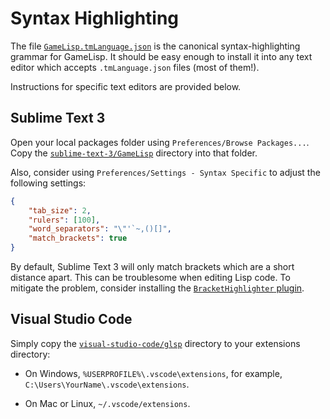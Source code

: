 # Syntax Highlighting

The file [`GameLisp.tmLanguage.json`](./GameLisp.tmlanguage.json) is the canonical 
syntax-highlighting grammar for GameLisp. It should be easy enough to install it into
any text editor which accepts `.tmLanguage.json` files (most of them!).

Instructions for specific text editors are provided below.


## Sublime Text 3

Open your local packages folder using `Preferences/Browse Packages...`. Copy the 
[`sublime-text-3/GameLisp`](.sublime-text-3/GameLisp) directory into that folder.

Also, consider using `Preferences/Settings - Syntax Specific` to adjust the following settings:

```json
{
	"tab_size": 2,
	"rulers": [100],
	"word_separators": "\"'`~,()[]",
	"match_brackets": true
}
```

By default, Sublime Text 3 will only match brackets which are a short distance apart. This
can be troublesome when editing Lisp code. To mitigate the problem, consider installing the
[`BracketHighlighter` plugin](https://packagecontrol.io/packages/BracketHighlighter).


## Visual Studio Code

Simply copy the [`visual-studio-code/glsp`](./visual-studio-code/glsp) directory to your
extensions directory:

- On Windows, `%USERPROFILE%\.vscode\extensions`, for example,
  `C:\Users\YourName\.vscode\extensions`.

- On Mac or Linux, `~/.vscode/extensions`.
